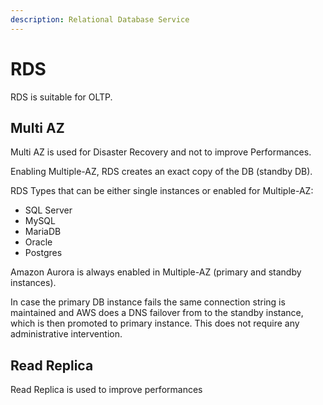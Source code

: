 ```yaml
---
description: Relational Database Service
---
```


# RDS

RDS is suitable for OLTP.&#x20;



## Multi AZ

Multi AZ is used for Disaster Recovery and not to improve Performances.

Enabling Multiple-AZ, RDS creates an exact copy of the DB (standby DB).



RDS Types that can be either single instances or enabled for Multiple-AZ:

* SQL Server
* MySQL
* MariaDB
* Oracle
* Postgres&#x20;

Amazon Aurora is always enabled in Multiple-AZ (primary and standby instances).



In case the primary DB instance fails  the same connection string is maintained and AWS does a DNS failover from to the standby instance, which is then promoted to primary instance. This does not require any administrative intervention.



## Read Replica&#x20;

Read Replica is used to improve performances&#x20;
